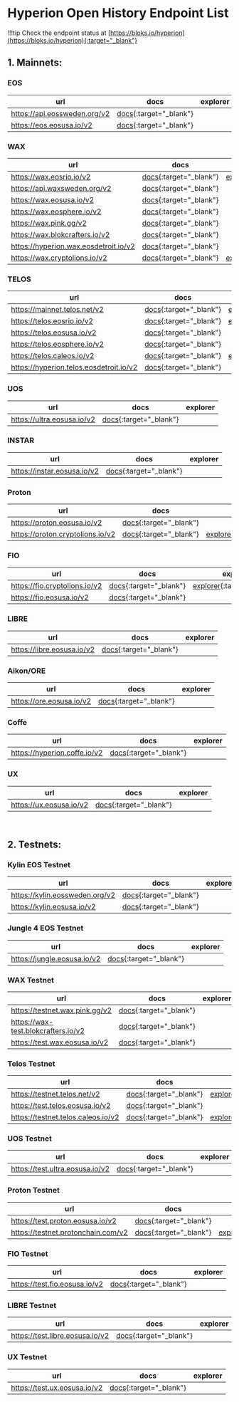 # Hyperion Open History Endpoint List

!!!tip
    Check the endpoint status at [https://bloks.io/hyperion](https://bloks.io/hyperion){:target="_blank"}

## 1. Mainnets:

### EOS

| url | docs | explorer |
| ---- | ---------- | ----------- |
| https://api.eossweden.org/v2 | [docs](http://api.eossweden.org/v2/docs){:target="_blank"} |  |
| https://eos.eosusa.io/v2 | [docs](https://eos.eosusa.io/v2/docs){:target="_blank"} |  |


### WAX

| url | docs | explorer |
| ---- | ---------- | ----------- |
| https://wax.eosrio.io/v2 | [docs](https://wax.eosrio.io/v2/docs){:target="_blank"} | [explorer](https://wax.eosrio.io/v2/explore){:target="_blank"} |
| https://api.waxsweden.org/v2 | [docs](https://api.waxsweden.org/v2/docs){:target="_blank"} |  |
| https://wax.eosusa.io/v2 | [docs](https://wax.eosusa.io/v2/docs){:target="_blank"} |  |
| https://wax.eosphere.io/v2 | [docs](https://wax.eosphere.io/v2/docs){:target="_blank"} |  |
| https://wax.pink.gg/v2 | [docs](https://wax.pink.gg/v2/docs){:target="_blank"} |  |
| https://wax.blokcrafters.io/v2 | [docs](https://wax.blokcrafters.io/v2/docs){:target="_blank"} |  |
| https://hyperion.wax.eosdetroit.io/v2 | [docs](https://hyperion.wax.eosdetroit.io/v2/docs){:target="_blank"} |  |
| https://wax.cryptolions.io/v2 | [docs](https://wax.cryptolions.io/v2/docs){:target="_blank"} | [explorer](https://wax.cryptolions.io/v2/explore){:target="_blank"} |


### TELOS

| url | docs | explorer |
| ---- | ---------- | ----------- |
| https://mainnet.telos.net/v2 | [docs](https://mainnet.telos.net/v2/docs){:target="_blank"} | [explorer](https://mainnet.telos.net/v2/explore){:target="_blank"} |
| https://telos.eosrio.io/v2 | [docs](https://telos.eosrio.io/v2/docs){:target="_blank"} | [explorer](https://telos.eosrio.io/v2/explore){:target="_blank"} |
| https://telos.eosusa.io/v2 | [docs](https://telos.eosusa.io/v2/docs){:target="_blank"} |  |
| https://telos.eosphere.io/v2 | [docs](https://telos.eosphere.io/v2/docs){:target="_blank"} |  |
| https://telos.caleos.io/v2| [docs](https://telos.caleos.io/v2/docs){:target="_blank"} | [explorer](https://telos.caleos.io/v2/explore){:target="_blank"} |
| https://hyperion.telos.eosdetroit.io/v2 | [docs](https://hyperion.telos.eosdetroit.io/v2/docs){:target="_blank"} |  |


### UOS

| url | docs | explorer |
| ---- | ---------- | ----------- |
| https://ultra.eosusa.io/v2 | [docs](https://ultra.eosusa.io/v2/docs){:target="_blank"}  |  |

### INSTAR

| url | docs | explorer |
| ---- | ---------- | ----------- |
| https://instar.eosusa.io/v2 | [docs](https://instar.eosusa.io/v2/docs){:target="_blank"}  |  |


### Proton

| url | docs | explorer |
| ---- | ---------- | ----------- |
| https://proton.eosusa.io/v2 | [docs](https://proton.eosusa.io/v2/docs){:target="_blank"}  |  |
| https://proton.cryptolions.io/v2 | [docs](https://proton.cryptolions.io/v2/docs){:target="_blank"}  | [explorer](https://proton.cryptolions.io/v2/explore){:target="_blank"}  |


### FIO
| url | docs | explorer |
| ---- | ---------- | ----------- |
| https://fio.cryptolions.io/v2 | [docs](https://fio.cryptolions.io/v2/docs){:target="_blank"}  | [explorer](https://fio.cryptolions.io/v2/explore){:target="_blank"}  |
| https://fio.eosusa.io/v2 | [docs](https://fio.eosusa.io/v2/docs){:target="_blank"}  | |


### LIBRE
| url | docs | explorer |
| ---- | ---------- | ----------- |
| https://libre.eosusa.io/v2 | [docs](https://libre.eosusa.io/v2/docs){:target="_blank"}  |  |

### Aikon/ORE

| url | docs | explorer |
| ---- | ---------- | ----------- |
| https://ore.eosusa.io/v2 | [docs](https://ore.eosusa.io/v2/docs){:target="_blank"}  |  |


### Coffe

| url | docs | explorer |
| ---- | ---------- | ----------- |
| https://hyperion.coffe.io/v2 | [docs](https://hyperion.coffe.io/v2/docs){:target="_blank"}  |  |



### UX
| url | docs | explorer |
| ---- | ---------- | ----------- |
| https://ux.eosusa.io/v2 | [docs](https://ux.eosusa.io/v2/docs){:target="_blank"}  |  |



<br>

## 2. Testnets:

### Kylin EOS Testnet

| url | docs | explorer |
| ---- | ---------- | ----------- |
| https://kylin.eossweden.org/v2 | [docs](https://kylin.eossweden.org/v2/docs){:target="_blank"} |  |
| https://kylin.eosusa.io/v2 | [docs](https://kylin.eosusa.io/v2/docs){:target="_blank"} |  |


### Jungle 4 EOS Testnet

| url | docs | explorer |
| ---- | ---------- | ----------- |
| https://jungle.eosusa.io/v2 | [docs](https://jungle.eosusa.io/v2/docs){:target="_blank"} |  |


### WAX Testnet

| url | docs | explorer |
| ---- | ---------- | ----------- |
| https://testnet.wax.pink.gg/v2 | [docs](https://testnet.wax.pink.gg/v2/docs){:target="_blank"} |  |
| https://wax-test.blokcrafters.io/v2 | [docs](https://wax-test.blokcrafters.io/v2/docs){:target="_blank"} |  |
| https://test.wax.eosusa.io/v2 | [docs](https://test.wax.eosusa.io/v2/docs){:target="_blank"} |  |


### Telos Testnet

| url | docs | explorer |
| ---- | ---------- | ----------- |
| https://testnet.telos.net/v2 | [docs](https://testnet.telos.net/v2/docs){:target="_blank"} | [explorer](https://testnet.telos.net/v2/explore){:target="_blank"} |
| https://test.telos.eosusa.io/v2 | [docs](https://test.telos.eosusa.io/v2/docs){:target="_blank"} |  |
| https://testnet.telos.caleos.io/v2 | [docs](https://testnet.telos.caleos.io/v2/docs){:target="_blank"} | [explorer](https://testnet.telos.caleos.io/v2/explore){:target="_blank"} |

### UOS Testnet

| url | docs | explorer |
| ---- | ---------- | ----------- |
| https://test.ultra.eosusa.io/v2 | [docs](https://test.ultra.eosusa.io/v2/docs){:target="_blank"} |  |

### Proton Testnet 

| url | docs | explorer |
| ---- | ---------- | ----------- |
| https://test.proton.eosusa.io/v2 | [docs](https://test.proton.eosusa.io/v2/docs){:target="_blank"} |  |
| https://testnet.protonchain.com/v2 | [docs](https://testnet.protonchain.com/v2/docs){:target="_blank"} | [explorer](https://testnet.protonchain.com/v2/explore){:target="_blank"} |


### FIO Testnet

| url | docs | explorer |
| ---- | ---------- | ----------- |
| https://test.fio.eosusa.io/v2 | [docs](https://test.fio.eosusa.io/v2/docs){:target="_blank"} | |


### LIBRE Testnet
| url | docs | explorer |
| ---- | ---------- | ----------- |
| https://test.libre.eosusa.io/v2 | [docs](https://test.libre.eosusa.io/v2/docs){:target="_blank"} |  |

### UX Testnet
| url | docs | explorer |
| ---- | ---------- | ----------- |
| https://test.ux.eosusa.io/v2 | [docs](https://test.ux.eosusa.io/v2/docs){:target="_blank"} |  |



